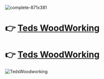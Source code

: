 ![complete-871x381](https://github.com/user-attachments/assets/839a84a0-db2a-4680-8588-ff440110e156)

 # 👉 [Teds WoodWorking](https://hop.clickbank.net/?affiliate=fatlreview&vendor=tedsplans)

 # 👉 [Teds WoodWorking](https://teds-woodworking-rockler.github.io/official-website/)

 ![TedsWoodworking](https://github.com/user-attachments/assets/fc0f6508-e5cf-47f9-83ff-3494d101bd01)

